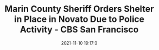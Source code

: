 ---
"title": "Marin County Sheriff Orders Shelter in Place in Novato Due to Police Activity - CBS San Francisco"
"date": "2021-11-10 19:17:0"
"feed_name": "GOOGLENEWSCONSTRUCTION"
"feed_website": "https://news.google.com/search?q=construction%2Bincident&hl=en-US&gl=US&ceid=US:en"
"feed_rss": "https://news.google.com/rss/search?q=construction%2Bincident&hl=en-US&gl=US&ceid=US:en"
"link": "https://sanfrancisco.cbslocal.com/2021/11/10/marin-county-sheriff-orders-shelter-in-place-in-novato-due-to-police-activity/"
"source": "{'href': 'https://sanfrancisco.cbslocal.com', 'title': 'CBS San Francisco'}"
"file": "_posts/2021-1-1-1fdadcb5c2c30cdf49f4919311e05a4b0107fcc6.md"
"accident": "0"
"drilling": "0"
"dead": "0"
"injured": "0"
"arrested": "0"
"place": "unknown place"
"where": "unknown site"
"causes": "unknown"
"place_uri": "unknown place"
---